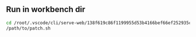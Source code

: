 ## Run in workbench dir

```sh
cd /root/.vscode/cli/serve-web/138f619c86f1199955d53b4166bef66ef252935c/out/vs/code/browser/workbench
/path/to/patch.sh
```
